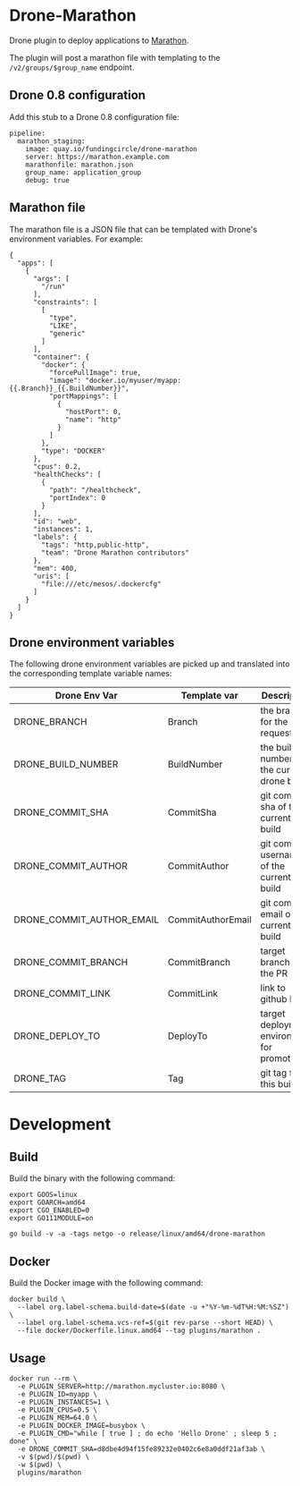 # Drone-Marathon

Drone plugin to deploy applications to [Marathon](https://mesosphere.github.io/marathon/). 

The plugin will post a marathon file with templating to the `/v2/groups/$group_name` endpoint.

## Drone 0.8 configuration

Add this stub to a Drone 0.8 configuration file:

```
pipeline:
  marathon_staging:
    image: quay.io/fundingcircle/drone-marathon
    server: https://marathon.example.com
    marathonfile: marathon.json
    group_name: application_group
    debug: true
```

## Marathon file

The marathon file is a JSON file that can be templated with Drone's environment variables. For example:

```
{
  "apps": [
    {
      "args": [
        "/run"
      ],
      "constraints": [
        [
          "type",
          "LIKE",
          "generic"
        ]
      ],
      "container": {
        "docker": {
          "forcePullImage": true,
          "image": "docker.io/myuser/myapp:{{.Branch}}_{{.BuildNumber}}",
          "portMappings": [
            {
              "hostPort": 0,
              "name": "http"
            }
          ]
        },
        "type": "DOCKER"
      },
      "cpus": 0.2,
      "healthChecks": [
        {
          "path": "/healthcheck",
          "portIndex": 0
        }
      ],
      "id": "web",
      "instances": 1,
      "labels": {
        "tags": "http,public-http",
        "team": "Drone Marathon contributors"
      },
      "mem": 400,
      "uris": [
        "file:///etc/mesos/.dockercfg"
      ]
    }
  ]
}
```

## Drone environment variables

The following drone environment variables are picked up and translated into the corresponding template variable names:

| Drone Env Var             | Template var      | Description                                  |
| ------------------------- | ----------------- | -------------------------------------------- |
| DRONE_BRANCH              | Branch            | the branch for the pull request              |
| DRONE_BUILD_NUMBER        | BuildNumber       | the build number for the current drone build |
| DRONE_COMMIT_SHA          | CommitSha         | git commit sha of the current build          |
| DRONE_COMMIT_AUTHOR       | CommitAuthor      | git commit username of the current build     |
| DRONE_COMMIT_AUTHOR_EMAIL | CommitAuthorEmail | git commit email of the current build        |
| DRONE_COMMIT_BRANCH       | CommitBranch      | target branch for the PR                     |
| DRONE_COMMIT_LINK         | CommitLink        | link to github PR                            |
| DRONE_DEPLOY_TO           | DeployTo          | target deployment environment for promotions |
| DRONE_TAG                 | Tag               | git tag for this build                       |

# Development

## Build

Build the binary with the following command:

```console
export GOOS=linux
export GOARCH=amd64
export CGO_ENABLED=0
export GO111MODULE=on

go build -v -a -tags netgo -o release/linux/amd64/drone-marathon
```

## Docker

Build the Docker image with the following command:

```console
docker build \
  --label org.label-schema.build-date=$(date -u +"%Y-%m-%dT%H:%M:%SZ") \
  --label org.label-schema.vcs-ref=$(git rev-parse --short HEAD) \
  --file docker/Dockerfile.linux.amd64 --tag plugins/marathon .
```

## Usage

```console
docker run --rm \
  -e PLUGIN_SERVER=http://marathon.mycluster.io:8080 \
  -e PLUGIN_ID=myapp \
  -e PLUGIN_INSTANCES=1 \
  -e PLUGIN_CPUS=0.5 \
  -e PLUGIN_MEM=64.0 \
  -e PLUGIN_DOCKER_IMAGE=busybox \
  -e PLUGIN_CMD="while [ true ] ; do echo 'Hello Drone' ; sleep 5 ; done" \
  -e DRONE_COMMIT_SHA=d8dbe4d94f15fe89232e0402c6e8a0ddf21af3ab \
  -v $(pwd)/$(pwd) \
  -w $(pwd) \
  plugins/marathon
```
